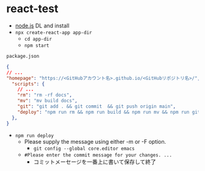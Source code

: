 # react-test

- [node.js](https://nodejs.org/en/) DL and install
- `npx create-react-app app-dir`
	- `cd app-dir`
	- `npm start`


`package.json`
```json
{
// ...
"homepage": "https://<GitHubアカウント名>.github.io/<GitHubリポジトリ名>/",
  "scripts": {
    // ...
    "rm": "rm -rf docs",
    "mv": "mv build docs",
    "git": "git add . && git commit  && git push origin main",
    "deploy": "npm run rm && npm run build && npm run mv && npm run git"
  },
}
```



- `npm run deploy`
	- Please supply the message using either -m or -F option.
		- `git config --global core.editor emacs`
	- `#Please enter the commit message for your changes. ...`
		- コミットメーセージを一番上に書いて保存して終了
